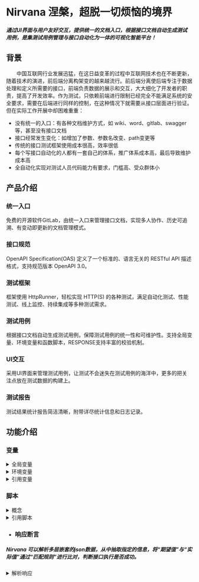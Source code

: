 # Nirvana  涅槃，超脱一切烦恼的境界
##### 通过UI界面与用户友好交互，提供统一的文档入口，根据接口文档自动生成测试用例，是集测试用例管理与接口自动化为一体的可视化智能平台！

## 背景
 
  中国互联网行业发展迅猛，在这日益变革的过程中互联网技术也在不断更新，随着技术的演进，前后端分离构架变的越来越流行。前后端分离使后端专注于数据处理和定义所需要的接口，前端负责数据的展示和交互，大大细化了开发者的职责，提高了开发效率。作为测试，只依赖前端进行限制已经完全不能满足系统的安全要求，需要在后端进行同样的控制，在这种情况下就需要从接口层面进行验证。但在实际工作开展中却困难重重：
  
- 没有统一的入口：有各种文档维护方式，如 wiki、word、gitlab、swagger等，甚至没有接口文档
- 接口经常发生变化：如增加了参数、参数名改变、path变更等
- 传统的接口测试框架使用成本很高，效率很低
- 每个写接口自动化的人都有一套自己的体系，推广体系成本高，最后导致维护成本高
- 全自动化实现对测试人员代码能力有要求，门槛高、受众群体小


## 产品介绍
### 统一入口
免费的开源软件GitLab，由统一入口来管理接口文档，实现多人协作、历史可追溯、有变动即更新的文档管理模式。  
### 接口规范
OpenAPI Specification(OAS) 定义了一个标准的、语言无关的 RESTful API 描述格式，支持规范版本 OpenAPI 3.0。
### 测试框架
框架使用 HttpRunner，轻松实现 HTTP(S) 的各种测试，满足自动化测试、性能测试、线上监控、持续集成等多种测试需求。
### 测试用例
根据接口文档自动生成测试用例，保障测试用例的统一性和可维护性。支持全局变量、环境变量和函数脚本，RESPONSE支持丰富的校验机制。
### UI交互
采用UI界面来管理测试用例，让测试不会迷失在测试用例的海洋中，更多的把关注点放在测试数据的构建上。
### 测试报告
测试结果统计报告简洁清晰，附带详尽统计信息和日志记录。

## 功能介绍
### 变量

<details>
  <summary>全局变量</summary>
全局变量（Global variables）的作用域是在整个工作空间,作为系统默认的变量存在。  
</details>
<details>
  <summary>环境变量</summary>
环境变量（Environment variables）的作用域是用例执行时所选择的环境内，如果一个key即存在全局变量中，又存在环境变量中，优先使用环境变量的值。

   
*环境，在实际测试中会有多套环境，包括测试环境、预生产环境、或者针对不同版本的环境，每个环境对应的一些变量如请求地址、用户信息和中间件地址等都不相同，为了避免每测试一个环境都要手动修改相关数据，引入环境概念。*
</details>
<details>
  <summary>引用变量</summary>
通过特殊符号$引用变量，例如$Variables
</details> 

  
### 脚本
<details>
  <summary>概念</summary>
  脚本是一种灵活的，强大的辅助接口请求的方式，脚本分为：预定义脚本和自定义脚步。
</details>
<details>
  <summary>引用脚本</summary>
引用脚本的方法：${get_message_center_token()}，通过此方式平台会去执行demo.py这个脚本。
</details>  

 
- ### 响应断言
##### *Nirvana 可以解析多层嵌套的json数据，从中抽取指定的信息，将“期望值”与“实际值”通过“匹配规则”进行比对，判断接口执行是否成功。*
<details>
  <summary>解析响应</summary>- 默认提供:  
|Key | 描述|  
|-|-|  
|content|响应体全部，json格式多级content.person.name.first_name|  

</details>

 
